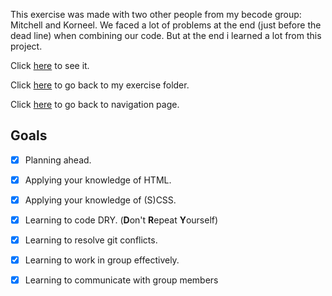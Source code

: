 This exercise was made with two other people from my becode group: Mitchell and Korneel. We faced a lot of problems at the end (just before the dead line) when combining our code.
But at the end i learned a lot from this project.

Click [here](https://scenoxmans.github.io/learning-markup/exercises/3.sass/1.multi-pager/) to see it.

Click [here](https://github.com/scenoxmans/learning-markup/tree/master/exercises/3.sass) to go back to my exercise folder.

Click [here](https://scenoxmans.github.io/learning-markup/) to go back to navigation page.


## Goals

- [x] Planning ahead.
- [x] Applying your knowledge of HTML.
- [x] Applying your knowledge of (S)CSS.
- [x] Learning to code DRY. (**D**on't **R**epeat **Y**ourself)
- [x] Learning to resolve git conflicts.
- [x] Learning to work in group effectively.
- [x] Learning to communicate with group members


